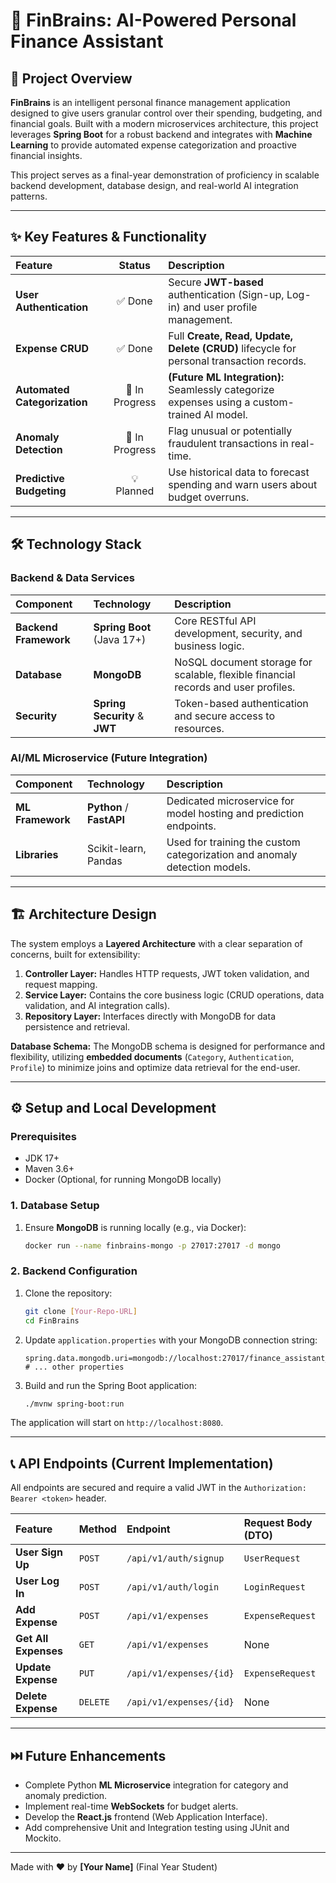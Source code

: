 # 🧠 FinBrains: AI-Powered Personal Finance Assistant

## 🚀 Project Overview

**FinBrains** is an intelligent personal finance management application designed to give users granular control over their spending, budgeting, and financial goals. Built with a modern microservices architecture, this project leverages **Spring Boot** for a robust backend and integrates with **Machine Learning** to provide automated expense categorization and proactive financial insights.

This project serves as a final-year demonstration of proficiency in scalable backend development, database design, and real-world AI integration patterns.

---

## ✨ Key Features & Functionality

| Feature | Status | Description |
| :--- | :---: | :--- |
| **User Authentication** | ✅ Done | Secure **JWT-based** authentication (Sign-up, Log-in) and user profile management. |
| **Expense CRUD** | ✅ Done | Full **Create, Read, Update, Delete (CRUD)** lifecycle for personal transaction records. |
| **Automated Categorization** | 🚧 In Progress | **(Future ML Integration):** Seamlessly categorize expenses using a custom-trained AI model. |
| **Anomaly Detection** | 🚧 In Progress | Flag unusual or potentially fraudulent transactions in real-time. |
| **Predictive Budgeting** | 💡 Planned | Use historical data to forecast spending and warn users about budget overruns. |

---

## 🛠️ Technology Stack

### Backend & Data Services
| Component | Technology | Description |
| :--- | :--- | :--- |
| **Backend Framework** | **Spring Boot** (Java 17+) | Core RESTful API development, security, and business logic. |
| **Database** | **MongoDB** | NoSQL document storage for scalable, flexible financial records and user profiles. |
| **Security** | **Spring Security** & **JWT** | Token-based authentication and secure access to resources. |

### AI/ML Microservice (Future Integration)
| Component | Technology | Description |
| :--- | :--- | :--- |
| **ML Framework** | **Python** / **FastAPI** | Dedicated microservice for model hosting and prediction endpoints. |
| **Libraries** | Scikit-learn, Pandas | Used for training the custom categorization and anomaly detection models. |

---

## 🏗️ Architecture Design

The system employs a **Layered Architecture** with a clear separation of concerns, built for extensibility:

1.  **Controller Layer:** Handles HTTP requests, JWT token validation, and request mapping.
2.  **Service Layer:** Contains the core business logic (CRUD operations, data validation, and AI integration calls).
3.  **Repository Layer:** Interfaces directly with MongoDB for data persistence and retrieval.

**Database Schema:**
The MongoDB schema is designed for performance and flexibility, utilizing **embedded documents** (`Category`, `Authentication`, `Profile`) to minimize joins and optimize data retrieval for the end-user.

---

## ⚙️ Setup and Local Development

### Prerequisites

* JDK 17+
* Maven 3.6+
* Docker (Optional, for running MongoDB locally)

### 1. Database Setup

1.  Ensure **MongoDB** is running locally (e.g., via Docker):
    ```bash
    docker run --name finbrains-mongo -p 27017:27017 -d mongo
    ```

### 2. Backend Configuration

1.  Clone the repository:
    ```bash
    git clone [Your-Repo-URL]
    cd FinBrains
    ```
2.  Update `application.properties` with your MongoDB connection string:
    ```properties
    spring.data.mongodb.uri=mongodb://localhost:27017/finance_assistant_db
    # ... other properties
    ```
3.  Build and run the Spring Boot application:
    ```bash
    ./mvnw spring-boot:run
    ```

The application will start on `http://localhost:8080`.

---

## 📞 API Endpoints (Current Implementation)

All endpoints are secured and require a valid JWT in the `Authorization: Bearer <token>` header.

| Feature | Method | Endpoint | Request Body (DTO) |
| :--- | :--- | :--- | :--- |
| **User Sign Up** | `POST` | `/api/v1/auth/signup` | `UserRequest` |
| **User Log In** | `POST` | `/api/v1/auth/login` | `LoginRequest` |
| **Add Expense** | `POST` | `/api/v1/expenses` | `ExpenseRequest` |
| **Get All Expenses**| `GET` | `/api/v1/expenses` | None |
| **Update Expense** | `PUT` | `/api/v1/expenses/{id}`| `ExpenseRequest` |
| **Delete Expense** | `DELETE`| `/api/v1/expenses/{id}`| None |

---

## ⏭️ Future Enhancements

* Complete Python **ML Microservice** integration for category and anomaly prediction.
* Implement real-time **WebSockets** for budget alerts.
* Develop the **React.js** frontend (Web Application Interface).
* Add comprehensive Unit and Integration testing using JUnit and Mockito.

---

Made with ❤️ by **[Your Name]** (Final Year Student)

